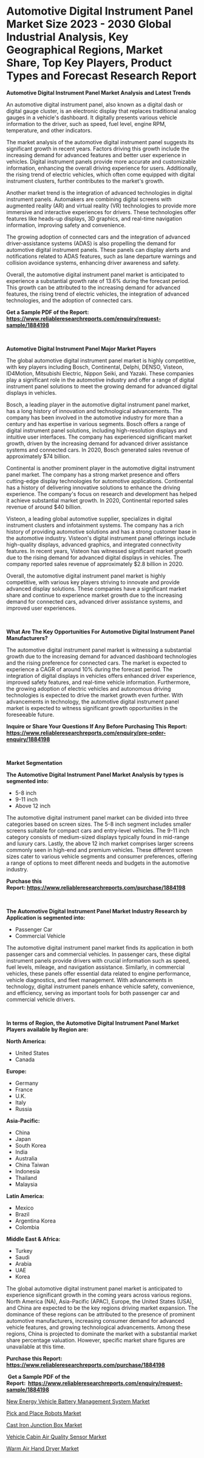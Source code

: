 <p><h1>Automotive Digital Instrument Panel Market Size 2023 - 2030 Global Industrial Analysis, Key Geographical Regions, Market Share, Top Key Players, Product Types and Forecast Research Report</h1></p><p><strong>Automotive Digital Instrument Panel Market Analysis and Latest Trends</strong></p>
<p><p>An automotive digital instrument panel, also known as a digital dash or digital gauge cluster, is an electronic display that replaces traditional analog gauges in a vehicle's dashboard. It digitally presents various vehicle information to the driver, such as speed, fuel level, engine RPM, temperature, and other indicators.</p><p>The market analysis of the automotive digital instrument panel suggests its significant growth in recent years. Factors driving this growth include the increasing demand for advanced features and better user experience in vehicles. Digital instrument panels provide more accurate and customizable information, enhancing the overall driving experience for users. Additionally, the rising trend of electric vehicles, which often come equipped with digital instrument clusters, further contributes to the market's growth.</p><p>Another market trend is the integration of advanced technologies in digital instrument panels. Automakers are combining digital screens with augmented reality (AR) and virtual reality (VR) technologies to provide more immersive and interactive experiences for drivers. These technologies offer features like heads-up displays, 3D graphics, and real-time navigation information, improving safety and convenience.</p><p>The growing adoption of connected cars and the integration of advanced driver-assistance systems (ADAS) is also propelling the demand for automotive digital instrument panels. These panels can display alerts and notifications related to ADAS features, such as lane departure warnings and collision avoidance systems, enhancing driver awareness and safety.</p><p>Overall, the automotive digital instrument panel market is anticipated to experience a substantial growth rate of 13.6% during the forecast period. This growth can be attributed to the increasing demand for advanced features, the rising trend of electric vehicles, the integration of advanced technologies, and the adoption of connected cars.</p></p>
<p><strong>Get a Sample PDF of the Report:&nbsp; <a href="https://www.reliableresearchreports.com/enquiry/request-sample/1884198">https://www.reliableresearchreports.com/enquiry/request-sample/1884198</a></strong></p>
<p>&nbsp;</p>
<p><strong>Automotive Digital Instrument Panel Major Market Players</strong></p>
<p><p>The global automotive digital instrument panel market is highly competitive, with key players including Bosch, Continental, Delphi, DENSO, Visteon, ID4Motion, Mitsubishi Electric, Nippon Seiki, and Yazaki. These companies play a significant role in the automotive industry and offer a range of digital instrument panel solutions to meet the growing demand for advanced digital displays in vehicles.</p><p>Bosch, a leading player in the automotive digital instrument panel market, has a long history of innovation and technological advancements. The company has been involved in the automotive industry for more than a century and has expertise in various segments. Bosch offers a range of digital instrument panel solutions, including high-resolution displays and intuitive user interfaces. The company has experienced significant market growth, driven by the increasing demand for advanced driver assistance systems and connected cars. In 2020, Bosch generated sales revenue of approximately $74 billion.</p><p>Continental is another prominent player in the automotive digital instrument panel market. The company has a strong market presence and offers cutting-edge display technologies for automotive applications. Continental has a history of delivering innovative solutions to enhance the driving experience. The company's focus on research and development has helped it achieve substantial market growth. In 2020, Continental reported sales revenue of around $40 billion.</p><p>Visteon, a leading global automotive supplier, specializes in digital instrument clusters and infotainment systems. The company has a rich history of providing automotive solutions and has a strong customer base in the automotive industry. Visteon's digital instrument panel offerings include high-quality displays, advanced graphics, and integrated connectivity features. In recent years, Visteon has witnessed significant market growth due to the rising demand for advanced digital displays in vehicles. The company reported sales revenue of approximately $2.8 billion in 2020.</p><p>Overall, the automotive digital instrument panel market is highly competitive, with various key players striving to innovate and provide advanced display solutions. These companies have a significant market share and continue to experience market growth due to the increasing demand for connected cars, advanced driver assistance systems, and improved user experiences.</p></p>
<p>&nbsp;</p>
<p><strong>What Are The Key Opportunities For Automotive Digital Instrument Panel Manufacturers?</strong></p>
<p><p>The automotive digital instrument panel market is witnessing a substantial growth due to the increasing demand for advanced dashboard technologies and the rising preference for connected cars. The market is expected to experience a CAGR of around 10% during the forecast period. The integration of digital displays in vehicles offers enhanced driver experience, improved safety features, and real-time vehicle information. Furthermore, the growing adoption of electric vehicles and autonomous driving technologies is expected to drive the market growth even further. With advancements in technology, the automotive digital instrument panel market is expected to witness significant growth opportunities in the foreseeable future.</p></p>
<p><strong>Inquire or Share Your Questions If Any Before Purchasing This Report: <a href="https://www.reliableresearchreports.com/enquiry/pre-order-enquiry/1884198">https://www.reliableresearchreports.com/enquiry/pre-order-enquiry/1884198</a></strong></p>
<p>&nbsp;</p>
<p><strong>Market Segmentation</strong></p>
<p><strong>The Automotive Digital Instrument Panel Market Analysis by types is segmented into:</strong></p>
<p><ul><li>5-8 inch</li><li>9-11 inch</li><li>Above 12 inch</li></ul></p>
<p><p>The automotive digital instrument panel market can be divided into three categories based on screen sizes. The 5-8 inch segment includes smaller screens suitable for compact cars and entry-level vehicles. The 9-11 inch category consists of medium-sized displays typically found in mid-range and luxury cars. Lastly, the above 12 inch market comprises larger screens commonly seen in high-end and premium vehicles. These different screen sizes cater to various vehicle segments and consumer preferences, offering a range of options to meet different needs and budgets in the automotive industry.</p></p>
<p><strong>Purchase this Report:&nbsp;<a href="https://www.reliableresearchreports.com/purchase/1884198">https://www.reliableresearchreports.com/purchase/1884198</a></strong></p>
<p>&nbsp;</p>
<p><strong>The Automotive Digital Instrument Panel Market Industry Research by Application is segmented into:</strong></p>
<p><ul><li>Passenger Car</li><li>Commercial Vehicle</li></ul></p>
<p><p>The automotive digital instrument panel market finds its application in both passenger cars and commercial vehicles. In passenger cars, these digital instrument panels provide drivers with crucial information such as speed, fuel levels, mileage, and navigation assistance. Similarly, in commercial vehicles, these panels offer essential data related to engine performance, vehicle diagnostics, and fleet management. With advancements in technology, digital instrument panels enhance vehicle safety, convenience, and efficiency, serving as important tools for both passenger car and commercial vehicle drivers.</p></p>
<p>&nbsp;</p>
<p><strong>In terms of Region, the Automotive Digital Instrument Panel Market Players available by Region are:</strong></p>
<p>
    <p> <strong> North America: </strong>
        <ul>
            <li>United States</li>
            <li>Canada</li>
        </ul>
        </p> 
    <p> <strong> Europe: </strong>
        <ul>
            <li>Germany</li>
            <li>France</li>
            <li>U.K.</li>
            <li>Italy</li>
            <li>Russia</li>
        </ul>
        </p> 
    <p> <strong> Asia-Pacific: </strong>
        <ul>
            <li>China</li>
            <li>Japan</li>
            <li>South Korea</li>
            <li>India</li>
            <li>Australia</li>
            <li>China Taiwan</li>
            <li>Indonesia</li>
            <li>Thailand</li>
            <li>Malaysia</li>
        </ul>
        </p> 
    <p> <strong> Latin America: </strong>
        <ul>
            <li>Mexico</li>
            <li>Brazil</li>
            <li>Argentina Korea</li>
            <li>Colombia</li>
        </ul>
        </p> 
    <p> <strong> Middle East & Africa: </strong>
        <ul>
            <li>Turkey</li>
            <li>Saudi</li>
            <li>Arabia</li>
            <li>UAE</li>
            <li>Korea</li>
        </ul>
    </p>
    </p>
<p><p>The global automotive digital instrument panel market is anticipated to experience significant growth in the coming years across various regions. North America (NA), Asia-Pacific (APAC), Europe, the United States (USA), and China are expected to be the key regions driving market expansion. The dominance of these regions can be attributed to the presence of prominent automotive manufacturers, increasing consumer demand for advanced vehicle features, and growing technological advancements. Among these regions, China is projected to dominate the market with a substantial market share percentage valuation. However, specific market share figures are unavailable at this time.</p></p>
<p><strong>Purchase this Report: <a href="https://www.reliableresearchreports.com/purchase/1884198">https://www.reliableresearchreports.com/purchase/1884198</a></strong></p>
<p>&nbsp;<strong>Get a Sample PDF of the Report:&nbsp;&nbsp;<a href="https://www.reliableresearchreports.com/enquiry/request-sample/1884198">https://www.reliableresearchreports.com/enquiry/request-sample/1884198</a></strong></p>
<p><strong></strong></p>
<p><p><a href="https://github.com/Chiragrp24/Market-Research-Report-List-1/blob/main/new-energy-vehicle-battery-management-system-market.md">New Energy Vehicle Battery Management System Market</a></p><p><a href="https://www.linkedin.com/pulse/pick-place-robots-market-research-report-unlocks-analysis-2inzf/">Pick and Place Robots Market</a></p><p><a href="https://www.linkedin.com/pulse/cast-iron-junction-box-market-size-share-amp-trends-analysis-2qmdf/">Cast Iron Junction Box Market</a></p><p><a href="https://github.com/YashRP12/Market-Research-Report-List-1/blob/main/vehicle-cabin-air-quality-sensor-market.md">Vehicle Cabin Air Quality Sensor Market</a></p><p><a href="https://medium.com/@sight.lens.slot/decoding-warm-air-hand-dryer-market-metrics-market-share-trends-and-growth-patterns-8742cc763ec9">Warm Air Hand Dryer Market</a></p></p>